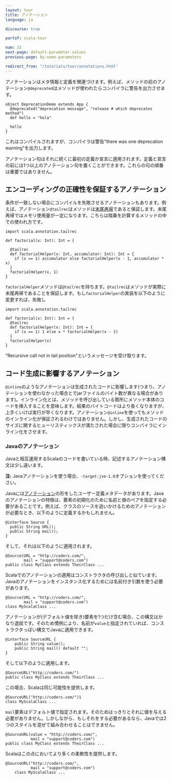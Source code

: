 ```yaml
---
layout: tour
title: アノテーション
language: ja

discourse: true

partof: scala-tour

num: 32
next-page: default-parameter-values
previous-page: by-name-parameters

redirect_from: "/tutorials/tour/annotations.html"
---
```


アノテーションはメタ情報と定義を関連づけます。例えば、メソッドの前のアノテーション`@deprecated`はメソッドが使われたらコンパイラに警告を出力させます。
```
object DeprecationDemo extends App {
  @deprecated("deprecation message", "release # which deprecates method")
  def hello = "hola"

  hello  
}
```
これはコンパイルされますが、コンパイラは警告"there was one deprecation warning"を出力します。

アノテーション句はそれに続くに最初の定義か宣言に適用されます。定義と宣言の前には1つ以上のアノテーション句を置くことができます。これらの句の順番は重要ではありません。


## エンコーディングの正確性を保証するアノテーション
条件が一致しない場合にコンパイルを失敗させるアノテーションもあります。例えば、アノテーション`@tailrec`はメソッドは[末尾再帰](https://en.wikipedia.org/wiki/Tail_call)であると保証します。末尾再帰ではメモリ使用量が一定になります。こちらは階乗を計算するメソッドの中での使われ方です。
```tut
import scala.annotation.tailrec

def factorial(x: Int): Int = {

  @tailrec
  def factorialHelper(x: Int, accumulator: Int): Int = {
    if (x == 1) accumulator else factorialHelper(x - 1, accumulator * x)
  }
  factorialHelper(x, 1)
}
```
`factorialHelper`メソッドは`@tailrec`を持ちます。`@tailrec`はメソッドが実際に末尾再帰であることを保証します。もし`factorialHelper`の実装を以下のように変更すれば、失敗し
```
import scala.annotation.tailrec

def factorial(x: Int): Int = {
  @tailrec
  def factorialHelper(x: Int): Int = {
    if (x == 1) 1 else x * factorialHelper(x - 1)
  }
  factorialHelper(x)
}
```
"Recursive call not in tail position"というメッセージを受け取ります。


## コード生成に影響するアノテーション
`@inline`のようなアノテーションは生成されたコードに影響します(つまり、アノテーションを使わなかった場合とでjarファイルのバイト数が異なる場合があります)。インライン化とは、メソッドを呼び出している箇所にメソッド本体のコードを挿入することを意味します。結果のバイトコードはより長くなりますが、上手くいけば実行が早くなります。アノテーション`@inline`を使ってもメソッドのインライン化が保証されるわけではありません。しかし、生成されたコードのサイズに関するヒューリスティックスが満たされた場合に限りコンパイラにインライン化をさせます。

### Javaのアノテーション ###
Javaと相互運用するScalaのコードを書いている時、記述するアノテーション構文は少し違います。

**注:** Javaアノテーションを使う場合、`-target:jvm-1.8`オプションを使ってください。

Javaには[アノテーション](https://docs.oracle.com/javase/tutorial/java/annotations/)の形をしたユーザー定義メタデータがあります。Javaのアノテーションの特徴は、要素の初期化のために名前と値のペアを指定する必要があることです。例えば、クラスのソースを追いかけるためのアノテーションが必要なとき、以下のように定義するかもしれません。

```
@interface Source {
  public String URL();
  public String mail();
}
```

そして、それは以下のように適用されます。

```
@Source(URL = "http://coders.com/",
        mail = "support@coders.com")
public class MyClass extends TheirClass ...
```

Scalaでのアノテーションの適用はコンストラクタの呼び出しと似ています。Javaのアノテーションをインスタンス化するためには名前付き引数を使う必要があります。

```
@Source(URL = "http://coders.com/",
        mail = "support@coders.com")
class MyScalaClass ...
```

アノテーションが(デフォルト値を除き)要素を1つだけ含む場合、この構文はかなり退屈です。そのため慣例により、名前が`value`と指定されていれば、コンストラクタっぽい構文でJavaに適用できます。

```
@interface SourceURL {
    public String value();
    public String mail() default "";
}
```

そして以下のように適用します。

```
@SourceURL("http://coders.com/")
public class MyClass extends TheirClass ...
```

この場合、Scalaは同じ可能性を提供します。

```
@SourceURL("http://coders.com/")1
class MyScalaClass ...
```

`mail`要素はデフォルト値で指定されます。そのためはっきりとそれに値を与える必要がありません。しかしながら、もしそれをする必要があるなら、Javaでは2つのスタイルを混ぜて組み合わせることはできません。

```
@SourceURL(value = "http://coders.com/",
           mail = "support@coders.com")
public class MyClass extends TheirClass ...
```

Scalaはこの点においてより多くの柔軟性を提供します。

```
@SourceURL("http://coders.com/",
           mail = "support@coders.com")
    class MyScalaClass ...
```
